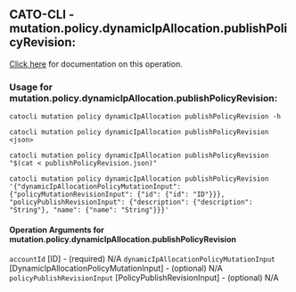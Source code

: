 
## CATO-CLI - mutation.policy.dynamicIpAllocation.publishPolicyRevision:
[Click here](https://api.catonetworks.com/documentation/#mutation-publishPolicyRevision) for documentation on this operation.

### Usage for mutation.policy.dynamicIpAllocation.publishPolicyRevision:

`catocli mutation policy dynamicIpAllocation publishPolicyRevision -h`

`catocli mutation policy dynamicIpAllocation publishPolicyRevision <json>`

`catocli mutation policy dynamicIpAllocation publishPolicyRevision "$(cat < publishPolicyRevision.json)"`

`catocli mutation policy dynamicIpAllocation publishPolicyRevision '{"dynamicIpAllocationPolicyMutationInput": {"policyMutationRevisionInput": {"id": {"id": "ID"}}}, "policyPublishRevisionInput": {"description": {"description": "String"}, "name": {"name": "String"}}}'`

#### Operation Arguments for mutation.policy.dynamicIpAllocation.publishPolicyRevision ####
`accountId` [ID] - (required) N/A 
`dynamicIpAllocationPolicyMutationInput` [DynamicIpAllocationPolicyMutationInput] - (optional) N/A 
`policyPublishRevisionInput` [PolicyPublishRevisionInput] - (optional) N/A 
